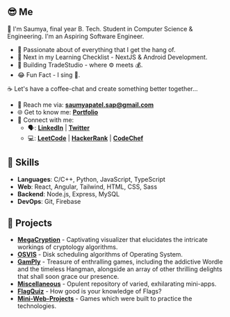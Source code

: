 ## 😎 Me

👋 I'm Saumya, final year B. Tech. Student in Computer Science & Engineering. I'm an Aspiring Software Engineer.

-   💯 Passionate about of everything that I get the hang of.
-   🔭 Next in my Learning Checklist - NextJS & Android Development.
-   📌 Building TradeStudio - where ⚙ meets 💰.
-   😂 Fun Fact - I sing 🎤.

☕ Let's have a coffee-chat and create something better together...

-   📧 Reach me via: **saumyapatel.sap@gmail.com**
-   🌐 Get to know me: **[Portfolio](https://linktr.ee/saumyapatel)**
-   📡 Connect with me: 
    - 🗣️: **[LinkedIn](https://www.linkedin.com/in/saumya-patel-9484b4249)** | **[Twitter](https://twitter.com/SaumyaPatel)**
    - 💻: **[LeetCode](https://leetcode.com/saumya_dev/)** | **[HackerRank](https://www.hackerrank.com/saumya_dev)** | **[CodeChef](https://www.codechef.com/users/saumya_dev)**

## 📶 Skills

-   **Languages**: C/C++, Python, JavaScript, TypeScript
-   **Web**: React, Angular, Tailwind, HTML, CSS, Sass
-   **Backend**: Node.js, Express, MySQL
-   **DevOps**: Git, Firebase

## 🚀 Projects

-   **[MegaCryption](https://megacryption.vercel.app/)** - Captivating visualizer that elucidates the intricate workings of cryptology algorithms.
-   **[OSVIS](https://osvis.vercel.app/)** - Disk scheduling algorithms of Operating System.
-   **[GamPly](https://github.com/patelsaumya/GamPly)** - Treasure of enthralling games, including the addictive Wordle and the timeless Hangman, alongside an array of other thrilling delights that shall soon grace our presence.
-   **[Miscellaneous](https://github.com/patelsaumya/Miscellaneous)** - Opulent repository of varied, exhilarating mini-apps.
-   **[FlagQuiz](https://github.com/patelsaumya/Kotlin/tree/main/project-4)** - How good is your knowledge of Flags?
-   **[Mini-Web-Projects](https://github.com/patelsaumya/Mini-Web-Projects)** - Games which were built to practice the technologies.